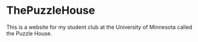 # ThePuzzleHouse
This is a website for my student club at the University of Minnesota called the Puzzle House.
